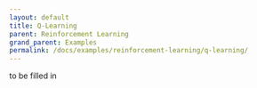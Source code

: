 ```yaml
---
layout: default
title: Q-Learning
parent: Reinforcement Learning
grand_parent: Examples
permalink: /docs/examples/reinforcement-learning/q-learning/
---
```


to be filled in
